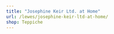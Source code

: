 ```yaml
---
title: "Josephine Keir Ltd. at Home"
url: /lewes/josephine-keir-ltd-at-home/
shop: Teppiche
---
```

